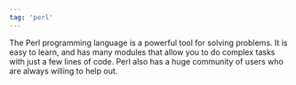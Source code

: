 ```yaml
---
tag: 'perl'
---
```


The Perl programming language is a powerful tool for solving problems. It is easy to learn, and has many modules that allow you to do complex tasks with just a few lines of code. Perl also has a huge community of users who are always willing to help out.
